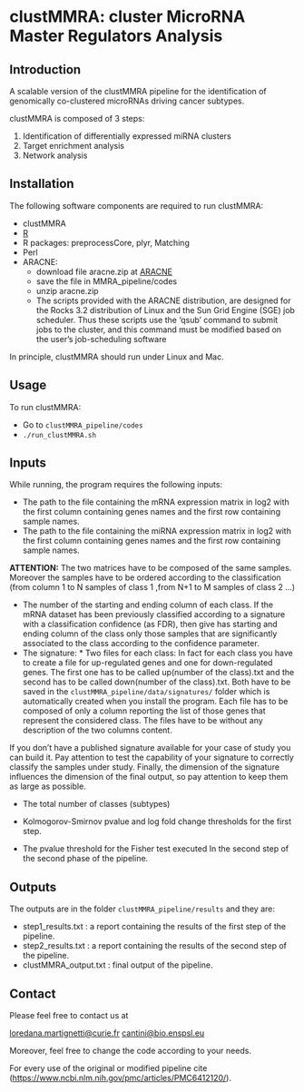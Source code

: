 # clustMMRA: cluster MicroRNA Master Regulators Analysis

## Introduction
A scalable version of the clustMMRA pipeline for the identification of genomically co-clustered microRNAs driving cancer subtypes.

clustMMRA is composed of 3 steps: 
1. Identification of differentially expressed miRNA clusters
2. Target enrichment analysis
3. Network analysis


## Installation
The following software components are required to run clustMMRA:
* clustMMRA
* [R](http://www.r-project.org/)
* R packages: preprocessCore, plyr, Matching
* Perl
* ARACNE:
  * download file aracne.zip at [ARACNE](http://wiki.c2b2.columbia.edu/califanolab/index.php/Software/ARACNE)
  * save the file in MMRA_pipeline/codes
  * unzip aracne.zip
  * The scripts provided with the ARACNE distribution, are designed for the Rocks 3.2 distribution of Linux and the Sun Grid Engine (SGE) job scheduler. Thus these scripts use the ‘qsub’ command to submit jobs to the cluster, and this command must be modified based on the user’s job-scheduling software

In principle, clustMMRA should run under Linux and Mac.

## Usage
To run clustMMRA:
* Go to `clustMMRA_pipeline/codes`
* `./run_clustMMRA.sh`

## Inputs
While running, the program requires the following inputs:
* The path to the file containing the mRNA expression matrix in log2 with the first column containing genes names and the first row containing sample names.
* The path to the file containing the miRNA expression matrix in log2 with
the first column containing genes names and the first row containing
sample names.

**ATTENTION:** The two matrices have to be composed of the same samples. Moreover the samples have to be ordered according to the classification (from column 1 to N samples of class 1 ,from N+1 to M samples of class 2 …)

* The number of the starting and ending column of each class. If the
mRNA dataset has been previously classified according to a signature
with a classification confidence (as FDR), then give has starting and
ending column of the class only those samples that are significantly
associated to the class according to the confidence parameter.
* The signature:
      * Two files for each class: In fact for each class you have to create a file for up-regulated genes and one for down-regulated genes. The first one has to be called up(number of the class).txt and the second has to be called down(number of the class).txt. Both have to be saved in the `clustMMRA_pipeline/data/signatures/` folder which is automatically created when you install the program. Each file has to be composed of only a column reporting the list of those genes that represent the considered class. The files have to be without any description of the two columns content.

If you don’t have a published signature available for your case of study you can build it. Pay attention to test the capability of your signature to correctly classify the samples under study. Finally, the dimension of the signature influences the dimension of the final output, so pay attention to keep them as large as possible.

* The total number of classes (subtypes)
* Kolmogorov-Smirnov pvalue and log fold change thresholds for the first step.

* The pvalue threshold for the Fisher test executed In the second step of
the second phase of the pipeline. 

## Outputs
The outputs are in the folder `clustMMRA_pipeline/results` and they are:
* step1_results.txt : a report containing the results of the first step of the
pipeline. 
* step2_results.txt : a report containing the results of the second step of
the pipeline. 
* clustMMRA_output.txt : final output of the pipeline.

## Contact
Please feel free to contact us at

<loredana.martignetti@curie.fr>
<cantini@bio.enspsl.eu>

Moreover, feel free to change the code according to your needs.

For every use of the original or modified pipeline cite (https://www.ncbi.nlm.nih.gov/pmc/articles/PMC6412120/).
